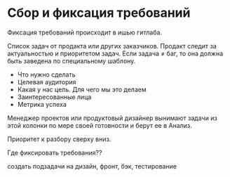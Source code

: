 # Сбор и фиксация требований

Фиксация требований происходит в ишью гитлаба.

Список задач от продакта или других заказчиков. Продакт следит за актуальностью и приоритетом задач. Если задача ≠ баг, то она должна быть заведена по специальному шаблону.

- Что нужно сделать
- Целевая аудитория
- Какая у нас цель. Для чего мы это делаем
- Заинтересованные лица
- Метрика успеха

Менеджер проектов или продуктовый дизайнер вынимают задачи из этой колонки по мере своей готовности и берут ее в Анализ. 

Приоритет к разбору сверху вниз.

Где фиксировать требования??


создать подзадачи на дизайн, фронт, бэк, тестирование
